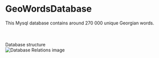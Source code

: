 # GeoWordsDatabase
This Mysql database contains around 270 000 unique Georgian words. 
<br><br>
 <br><br>
Database structure
<br>
![Database Relations image](https://raw.githubusercontent.com/bumbeishvili/GeoWordsDatabase/master/relations.png?raw=true "Optional Title")

